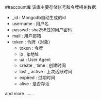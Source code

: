##account库
该库主要存储帐号和令牌相关数据

* _id : Mongodb自动生成的id
* username : 用户名
* passwd : sha256过的用户密码
* mail : 用户邮箱
* token : 令牌（对象）
  *  token : 令牌
  *  ip : ip地址
  *  ua : User Agent
  *  create _ time : 创建时间
  *  last _ active : 上次活跃时间
  *  expired : 过期时间 
  *  alive : 是否存活

and more ……